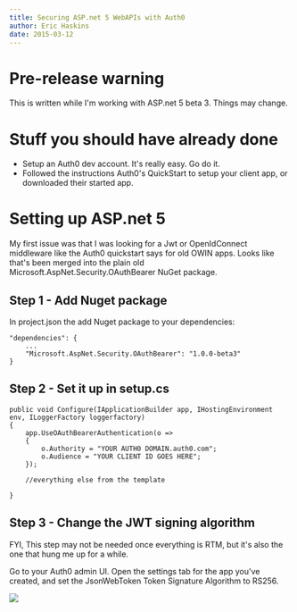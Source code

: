 ```yaml
---
title: Securing ASP.net 5 WebAPIs with Auth0
author: Eric Haskins
date: 2015-03-12
---
```

# Pre-release warning
This is written while I'm working with ASP.net 5 beta 3. Things may change.

# Stuff you should have already done
- Setup an Auth0 dev account. It's really easy. Go do it.
- Followed the instructions Auth0's QuickStart to setup your client app, or downloaded their started app.

# Setting up ASP.net 5
My first issue was that I was looking for a Jwt or OpenIdConnect middleware like the Auth0 quickstart says for old OWIN apps. Looks like that's been merged into the plain old Microsoft.AspNet.Security.OAuthBearer NuGet package.

## Step 1 - Add Nuget package
In project.json the add Nuget package to your dependencies:

    "dependencies": {
		...
        "Microsoft.AspNet.Security.OAuthBearer": "1.0.0-beta3"
    }

## Step 2 - Set it up in setup.cs

    public void Configure(IApplicationBuilder app, IHostingEnvironment env, ILoggerFactory loggerfactory)
    {
        app.UseOAuthBearerAuthentication(o =>
        {
            o.Authority = "YOUR AUTH0 DOMAIN.auth0.com";
            o.Audience = "YOUR CLIENT ID GOES HERE";
        });

		//everything else from the template

	}

## Step 3 - Change the JWT signing algorithm
FYI, This step may not be needed once everything is RTM, but it's also the one that hung me up for a while.

Go to your Auth0 admin UI. Open the settings tab for the app you've created, and set the JsonWebToken Token Signature Algorithm to RS256.

![](/images/auth0-jwt-algorithm.jpg)
